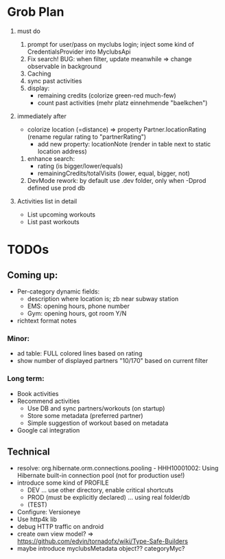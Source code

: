 
# Grob Plan

1. must do
    1. prompt for user/pass on myclubs login; inject some kind of CredentialsProvider into MyclubsApi
    1. Fix search! BUG: when filter, update meanwhile => change observable in background
    1. Caching
    1. sync past activities
    1. display:
        * remaining credits (colorize green-red much-few)
        * count past activities (mehr platz einnehmende "baelkchen")
    
1. immediately after
    * colorize location (=distance) => property Partner.locationRating (rename regular rating to "partnerRating")
        + add new property: locationNote (render in table next to static location address)
    1. enhance search:
        * rating (is bigger/lower/equals)
        * remainingCredits/totalVisits (lower, equal, bigger, not)
    1. DevMode rework: by default use .dev folder, only when -Dprod defined use prod db

1. Activities list in detail
    * List upcoming workouts
    * List past workouts

# TODOs

## Coming up:

* Per-category dynamic fields:
    * description where location is; zb near subway station
    * EMS: opening hours, phone number
    * Gym: opening hours, got room Y/N
* richtext format notes

### Minor:

* ad table: FULL colored lines based on rating
* show number of displayed partners "10/170" based on current filter

### Long term:

* Book activities
* Recommend activities
    * Use DB and sync partners/workouts (on startup)
    * Store some metadata (preferred partner)
    * Simple suggestion of workout based on metadata
* Google cal integration

## Technical

* resolve: org.hibernate.orm.connections.pooling - HHH10001002: Using Hibernate built-in connection pool (not for production use!)
* introduce some kind of PROFILE
    * DEV ... use other directory, enable critical shortcuts
    * PROD (must be explicitly declared) ... using real folder/db
    * (TEST)
* Configure: Versioneye
* Use http4k lib
* debug HTTP traffic on android
* create own view model? => https://github.com/edvin/tornadofx/wiki/Type-Safe-Builders
* maybe introduce myclubsMetadata object?? categoryMyc?
